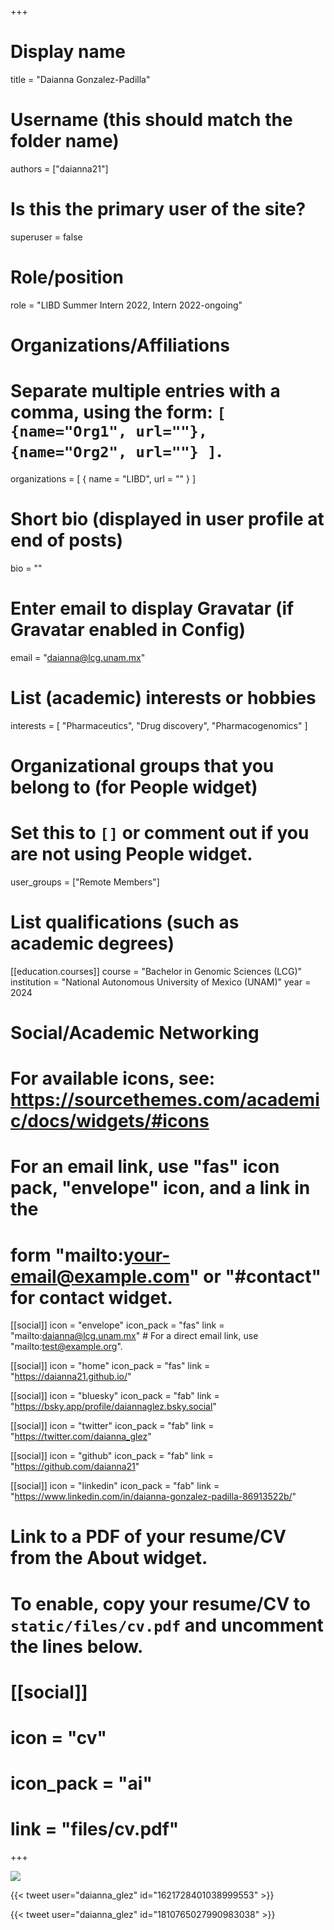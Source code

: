 +++
# Display name
title = "Daianna Gonzalez-Padilla"

# Username (this should match the folder name)
authors = ["daianna21"]

# Is this the primary user of the site?
superuser = false

# Role/position
role = "LIBD Summer Intern 2022, Intern 2022-ongoing"

# Organizations/Affiliations
#   Separate multiple entries with a comma, using the form: `[ {name="Org1", url=""}, {name="Org2", url=""} ]`.
organizations = [ { name = "LIBD", url = "" } ]

# Short bio (displayed in user profile at end of posts)
bio = ""

# Enter email to display Gravatar (if Gravatar enabled in Config)
email = "daianna@lcg.unam.mx"

# List (academic) interests or hobbies
interests = [
  "Pharmaceutics",
  "Drug discovery",
  "Pharmacogenomics"
]

# Organizational groups that you belong to (for People widget)
#   Set this to `[]` or comment out if you are not using People widget.
user_groups = ["Remote Members"]

# List qualifications (such as academic degrees)
[[education.courses]]
  course = "Bachelor in Genomic Sciences (LCG)"
  institution = "National Autonomous University of Mexico (UNAM)"
  year = 2024

# Social/Academic Networking
# For available icons, see: https://sourcethemes.com/academic/docs/widgets/#icons
#   For an email link, use "fas" icon pack, "envelope" icon, and a link in the
#   form "mailto:your-email@example.com" or "#contact" for contact widget.

[[social]]
  icon = "envelope"
  icon_pack = "fas"
  link = "mailto:daianna@lcg.unam.mx"  # For a direct email link, use "mailto:test@example.org".
  
[[social]]
  icon = "home"
  icon_pack = "fas"
  link = "https://daianna21.github.io/"

[[social]]
  icon = "bluesky"
  icon_pack = "fab"
  link = "https://bsky.app/profile/daiannaglez.bsky.social"
  
[[social]]
  icon = "twitter"
  icon_pack = "fab"
  link = "https://twitter.com/daianna_glez"

[[social]]
  icon = "github"
  icon_pack = "fab"
  link = "https://github.com/daianna21"
  
[[social]]
    icon = "linkedin"
    icon_pack = "fab"
    link = "https://www.linkedin.com/in/daianna-gonzalez-padilla-86913522b/"

# Link to a PDF of your resume/CV from the About widget.
# To enable, copy your resume/CV to `static/files/cv.pdf` and uncomment the lines below.
# [[social]]
#   icon = "cv"
#   icon_pack = "ai"
#   link = "files/cv.pdf"

+++

![](http://ghchart.rshah.org/DA2536/daianna21.svg)

<script src="https://cdn.jsdelivr.net/npm/bsky-embed/dist/bsky-embed.es.js" async></script>
<bsky-embed username="daiannaglez.bsky.social" mode="" limit="2">
</bsky-embed>

{{< tweet user="daianna_glez" id="1621728401038999553" >}}

{{< tweet user="daianna_glez" id="1810765027990983038" >}}

